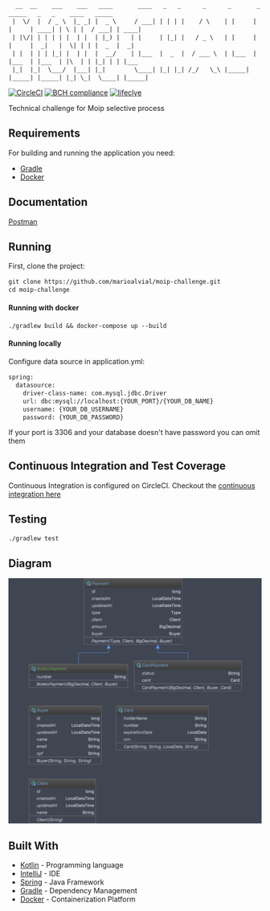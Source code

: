 ```
  __  __    ___    ___   ____       ____   _   _      _      _       _       _____   _   _    ____   _____
 |  \/  |  / _ \  |_ _| |  _ \     / ___| | | | |    / \    | |     | |     | ____| | \ | |  / ___| | ____|
 | |\/| | | | | |  | |  | |_) |   | |     | |_| |   / _ \   | |     | |     |  _|   |  \| | | |  _  |  _|
 | |  | | | |_| |  | |  |  __/    | |___  |  _  |  / ___ \  | |___  | |___  | |___  | |\  | | |_| | | |___
 |_|  |_|  \___/  |___| |_|        \____| |_| |_| /_/   \_\ |_____| |_____| |_____| |_| \_|  \____| |_____|
```
[![CircleCI](https://circleci.com/gh/marioalvial/moip-challenge/tree/master.svg?style=svg)](https://circleci.com/gh/marioalvial/moip-challenge/tree/master)
[![BCH compliance](https://bettercodehub.com/edge/badge/marioalvial/moip-challenge?branch=master)](https://bettercodehub.com/)
[![lifeclye](https://img.shields.io/badge/lifecycle-maturing-blue.svg)](https://codecov.io/gh/marioalvial/moip-challenge)

Technical challenge for Moip selective process

## Requirements

For building and running the application you need:

- [Gradle](https://gradle.org/)
- [Docker](https://www.docker.com/)

## Documentation
[Postman](https://documenter.getpostman.com/view/4456023/RzfmG7dV)

## Running

First, clone the project:

```shell
git clone https://github.com/marioalvial/moip-challenge.git
cd moip-challenge
```
#### Running with docker


```shell
./gradlew build && docker-compose up --build
```

#### Running locally 
Configure data source in application.yml:

```
spring:
  datasource:
    driver-class-name: com.mysql.jdbc.Driver
    url: dbc:mysql://localhost:{YOUR_PORT}/{YOUR_DB_NAME}
    username: {YOUR_DB_USERNAME}
    password: {YOUR_DB_PASSWORD}
```
If your port is 3306 and your database doesn't have password you can omit them

## Continuous Integration and Test Coverage

Continuous Integration is configured on CircleCI. Checkout the [continuous integration here](https://circleci.com/gh/marioalvial/moip-challenge)

##  Testing

```shell
./gradlew test
```

## Diagram

![Diagram](./diagram.png)

## Built With

- [Kotlin](https://kotlinlang.org/) - Programming language
- [IntelliJ](https://www.jetbrains.com/idea/) - IDE
- [Spring](https://spring.io/) - Java Framework
- [Gradle](https://gradle.org/) - Dependency Management
- [Docker](https://www.docker.com/) - Containerization Platform
